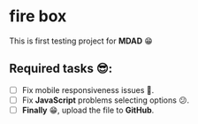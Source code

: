 # fire box
This is first testing project for **MDAD** :grin:

## Required tasks :sunglasses::
* [ ] Fix mobile responsiveness issues :iphone:.
* [ ] Fix **JavaScript** problems selecting options :confused:.
* [ ] **Finally** :grin:, upload the file to **GitHub**.
